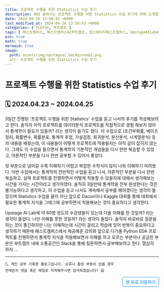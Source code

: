 ```yaml
---
title: 프로젝트 수행을 위한 Statistics 수업 후기
description: 해당 글에서는 프로젝트 수행을 위한 Statistics 수업 후기에 대해 소개합니다.
date: 2024-04-26 13:50:43 +0900
last_modified_at: 2024-04-26 13:50:43 +0900
categories: [ 인공지능, 부트캠프 ]
tags: [ 패스트캠퍼스, 패스트캠퍼스AI부트캠프, 업스테이지패스트캠퍼스, UpstageAILab#국비지원, 패스트캠퍼스업스테이지에이아이랩, 패스트캠퍼스업스테이지부트캠프 ]
pin: true
math: true
mermaid: true
image:
  path: assets/img/upstageai_background3.png
  alt: 프로젝트 수행을 위한 Statistics 수업 후기
---
```


# 프로젝트 수행을 위한 Statistics 수업 후기

## 🗓️ 2024.04.23 ~ 2024.04.25
3일간 진행된 '프로젝트 수행을 위한 Statistics' 수업을 듣고 나서의 후기를 작성해보려고 한다. 솔직히 아직 프로젝트를 데이터분석 프로젝트를 직접적으로 경험 해보지 않아서 통계학이 필요가 있을까? 라는 생각이 들기도 했다. 이 수업으로 (조건부확률, 베이즈 정리, 확률변수, 확률분포, 통계적 추정, 가설검정, 회귀분석, 분산분석, 시계열분석) 등의 내용을 배웠는데, 이 내용들이 어떻게 프로젝트에 적용될지는 아직 감이 잡히지 않는다. 그래도 이 수업을 들으면서 통계학의 기본적인 개념들을 다시 한번 복습할 수 있었고, 이론적인 부분을 다시 한번 공부할 수 있어서 좋았다.

뒷 부분으로 넘어갈 수록 이해하기 어렵고 복잡한 수학식이 많이 나와 이해하기 어려웠다. 이번 수업에서는 통계학의 전반적인 수업을 듣고 나서, 이론적인 부분을 다시 한번 복습하고, 실제 프로젝트를 진행하면서 어떻게 적용할 수 있을지에 대해서 생각해보는 시간을 가지는 시간이라고 생각하였다. 솔직히 3일만에 통계학을 전부 완성한다는 것은 불가능하다고 생각하고, 이 수업을 듣고 나서도 계속해서 공부를 해야겠다는 생각이 들었으며 Statistics 수업을 끝이 아닌 앞으로 Dacon이나 Kaggle 대회를 통해 대회에서 필요한 통계적 지식을 그때그때 공부하면서 적용해보는 것이 중요하다고 생각한다.

Upstage AI Lab에 약 60명 정도의 수강생들이 있는데 다들 이해를 한 것일까? 라는 생각이 들었다. 나만 이해를 못한 것일까? 라는 생각이 들었다. 솔직히 바로바로 질문을 하는 것이 좋긴하지만 나는 이해하는데 시간이 걸리고 학습에 있어 반복이 중요하다고 생각하기 때문에 패스트캠퍼스에서 제공해준 강의와 앞으로 다가올 Python EDA 프로젝트를 진행하면서 통계학 지식을 적용해보면서 이해를 하고 모르는 부분이나 궁금한 부분은 부트캠프 내에 소통공간인 Slack을 통해 질문하면서 공부해보려고 한다. 열심히 하자 ... 

***
    🌜 개인 공부 기록용 블로그입니다. 오류나 틀린 부분이 있을 경우 
    언제든지 댓글 혹은 메일로 지적해주시면 감사하겠습니다! 😄


<a href="#" style="display: inline-block; padding: 5px 10px; color: #007bff; text-decoration: none; border: 0.5px solid #007bff; border-radius: 5px; float: right;">맨 위로 이동하기</a>